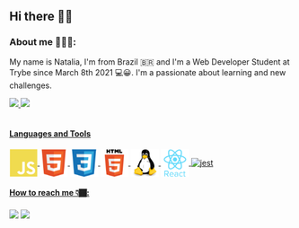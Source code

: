 ## Hi there 👋🏿

### About me 👩🏿‍💻:

My name is Natalia, I'm from Brazil 🇧🇷 and I'm a Web Developer Student at Trybe since March 8th 2021 💻😀.
I'm a passionate about learning and new challenges.

 <div>
  <a href="https://github.com/NataliaSRiber">
  <img height="180em" src="https://github-readme-stats.vercel.app/api?username=NataliaSRiber&show_icons=true&theme=dracula&include_all_commits=true&count_private=true"/>
  <img height="180em" src="https://github-readme-stats.vercel.app/api/top-langs/?username=NataliaSRiber&layout=compact&langs_count=7&theme=dracula"/>
</div>
 
 <div style="display: inline_block"><br>
  <h4 align="left">Languages and Tools</h4>
  <img align="center" alt="Naty-Js" height="50" width="50" src="https://raw.githubusercontent.com/devicons/devicon/master/icons/javascript/javascript-plain.svg">
  <img align="center" alt="Naty-HTML" height="50" width="50" src="https://raw.githubusercontent.com/devicons/devicon/master/icons/html5/html5-original.svg">
  <img align="center" alt="Naty-CSS" height="50" width="50" src="https://raw.githubusercontent.com/devicons/devicon/master/icons/css3/css3-original.svg">
  <img align="center" alt="Naty-html5" src="https://raw.githubusercontent.com/devicons/devicon/master/icons/html5/html5-original-wordmark.svg" alt="html5" width="50" height="50"/>   <img align="center" alt="Naty-LINUX5" src="https://raw.githubusercontent.com/devicons/devicon/master/icons/linux/linux-original.svg" alt="linux" width="50" height="50"/> 
  <img align="center"alt="Naty-react" src="https://raw.githubusercontent.com/devicons/devicon/master/icons/react/react-original-wordmark.svg" alt="react" width="50" height="50"/> 
  <img align="center"src="https://www.vectorlogo.zone/logos/jestjsio/jestjsio-icon.svg" alt="jest" width="50" height="50"/> </a> <a href="https://www.linux.org/" target="_blank">
  <div>
 
 <div> 
  <h4 align="left"> How to reach me 👇🏾:</h4>
  <a href = "mailto:nataliaribeiro@unifei.edu.br"><img src="https://img.shields.io/badge/-Gmail-%23333?style=for-the-badge&logo=gmail&logoColor=red"  height="40" align="center" target="_blank"></a>
  <a href="https://www.linkedin.com/in/natalia-souza-559761206" target="_blank"><img src="https://img.shields.io/badge/-LinkedIn-%230077B5?style=for-the-badge&logo=linkedin&logoColor=white" height="40" align="center" target="_blank"></a> 
 </div>
 
 <!--
**NataliaSRiber/NataliaSRiber** is a ✨ _special_ ✨ repository because its `README.md` (this file) appears on your GitHub profile.

Here are some ideas to get you started:

- 🔭 I’m currently working on ...
- 🌱 I’m currently learning ...
- 👯 I’m looking to collaborate on ...
- 🤔 I’m looking for help with ...
- 💬 Ask me about ...
- 📫 How to reach me: ...
- 😄 Pronouns: ...
- ⚡ Fun fact: ...
-->
